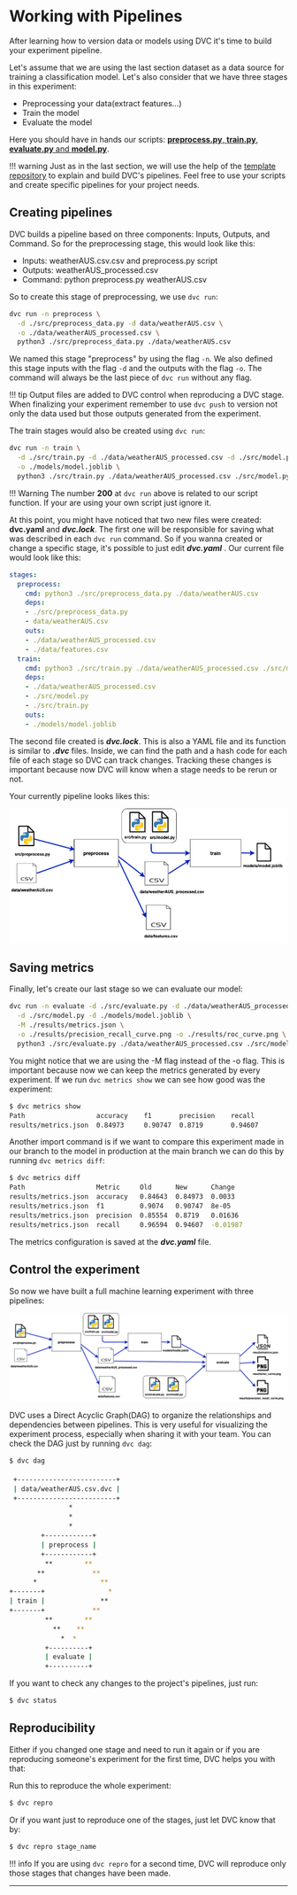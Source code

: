 # Working with Pipelines

After learning how to version data or models using DVC it's time to build your experiment pipeline.

Let's assume that we are using the last section dataset as a data source for training a classification model. Let's also consider that we have three stages in this experiment:

- Preprocessing your data(extract features...)
- Train the model
- Evaluate the model

Here you should have in hands our scripts: [**preprocess.py**, **train.py**, **evaluate.py** and **model.py**](https://github.com/mlops-guide/dvc-gitactions/tree/master/src).

!!! warning
    Just as in the last section, we will use the help of the [template repository](https://github.com/mlops-guide/dvc-gitactions) to explain and build DVC's pipelines. Feel free to use your scripts and create specific pipelines for your project needs.

## Creating pipelines

DVC builds a pipeline based on three components: Inputs, Outputs, and Command. So for the preprocessing stage, this would look like this:

 - Inputs: weatherAUS.csv.csv and preprocess.py script
 - Outputs: weatherAUS_processed.csv
 - Command: python preprocess.py weatherAUS.csv

So to create this stage of preprocessing, we use ```dvc run```:

```bash
dvc run -n preprocess \
  -d ./src/preprocess_data.py -d data/weatherAUS.csv \
  -o ./data/weatherAUS_processed.csv \
  python3 ./src/preprocess_data.py ./data/weatherAUS.csv
```

We named this stage "preprocess" by using the flag ```-n```. We also defined this stage inputs with the flag ```-d``` and the outputs with the flag ```-o```. The command will always be the last piece of ```dvc run``` without any flag.

!!! tip
    Output files are added to DVC control when reproducing a DVC stage. When finalizing your experiment remember to use ```dvc push``` to version not only the data used but those outputs generated from the experiment.

The train stages would also be created using ```dvc run```:

```bash
dvc run -n train \
  -d ./src/train.py -d ./data/weatherAUS_processed.csv -d ./src/model.py \
  -o ./models/model.joblib \
  python3 ./src/train.py ./data/weatherAUS_processed.csv ./src/model.py 200
```

!!! Warning
    The number **200** at ```dvc run``` above is related to our script function. If your are using your own script just ignore it.

At this point, you might have noticed that two new files were created: **dvc.yaml** and ***dvc.lock***.  The first one will be responsible for saving what was described in each ```dvc run``` command. So if you wanna created or change a specific stage, it's possible to just edit ***dvc.yaml*** . Our current file would look like this:

```yaml
stages:
  preprocess:
    cmd: python3 ./src/preprocess_data.py ./data/weatherAUS.csv
    deps:
    - ./src/preprocess_data.py
    - data/weatherAUS.csv
    outs:
    - ./data/weatherAUS_processed.csv
    - ./data/features.csv
  train:
    cmd: python3 ./src/train.py ./data/weatherAUS_processed.csv ./src/model.py 200
    deps:
    - ./data/weatherAUS_processed.csv
    - ./src/model.py
    - ./src/train.py
    outs:
    - ./models/model.joblib
```

The second file created is ***dvc.lock***. This is also a YAML file and its function is similar to ***.dvc*** files. Inside, we can find the path and a hash code for each file of each stage so DVC can track changes. Tracking these changes is important because now DVC will know when a stage needs to be rerun or not.

Your currently pipeline looks likes this:

![half](../assets/dvc/half_pipeline.png)


## Saving metrics

Finally, let's create our last stage so we can evaluate our model:

```bash
dvc run -n evaluate -d ./src/evaluate.py -d ./data/weatherAUS_processed.csv \
  -d ./src/model.py -d ./models/model.joblib \
  -M ./results/metrics.json \
  -o ./results/precision_recall_curve.png -o ./results/roc_curve.png \
  python3 ./src/evaluate.py ./data/weatherAUS_processed.csv ./src/model.py ./models/model.joblib

```

You might notice that we are using the -M flag instead of the -o flag. This is important because now we can keep the metrics generated by every experiment. If we run ```dvc metrics show``` we can see how good was the experiment:

```bash
$ dvc metrics show
Path                  accuracy    f1       precision    recall        
results/metrics.json  0.84973     0.90747  0.8719       0.94607
```

Another import command is if we want to compare this experiment made in our branch to the model in production at the main branch we can do this by running ```dvc metrics diff```:

```bash
$ dvc metrics diff
Path                  Metric     Old      New      Change             
results/metrics.json  accuracy   0.84643  0.84973  0.0033
results/metrics.json  f1         0.9074   0.90747  8e-05
results/metrics.json  precision  0.85554  0.8719   0.01636
results/metrics.json  recall     0.96594  0.94607  -0.01987
```

The metrics configuration is saved at the ***dvc.yaml*** file.


## Control the experiment

So now we have built a full machine learning experiment with three pipelines: 

![complete](../assets/dvc/complete_pipeline.png)

DVC uses a Direct Acyclic Graph(DAG) to organize the relationships and dependencies between pipelines. This is very useful for visualizing the experiment process, especially when sharing it with your team. You can check the DAG just by running ```dvc dag```:

```bash
$ dvc dag

 +-------------------------+  
 | data/weatherAUS.csv.dvc |  
 +-------------------------+  
               *              
               *              
               *              
        +------------+        
        | preprocess |        
        +------------+        
         **        **         
       **            **       
      *                **     
+-------+                *    
| train |              **     
+-------+            **       
         **        **         
           **    **           
             *  *             
         +----------+         
         | evaluate |         
         +----------+   
```

If you want to check any changes to the project's pipelines, just run:

```bash
$ dvc status
```

## Reproducibility

Either if you changed one stage and need to run it again or if you are reproducing someone's experiment for the first time, DVC helps you with that:

Run this to reproduce the whole experiment:

```bash
$ dvc repro
```

Or if you want just to reproduce one of the stages, just let DVC know that by:

```bash
$ dvc repro stage_name
```

!!! info 
    If you are using ```dvc repro``` for a second time, DVC will reproduce only those stages that changes have been made.

___
